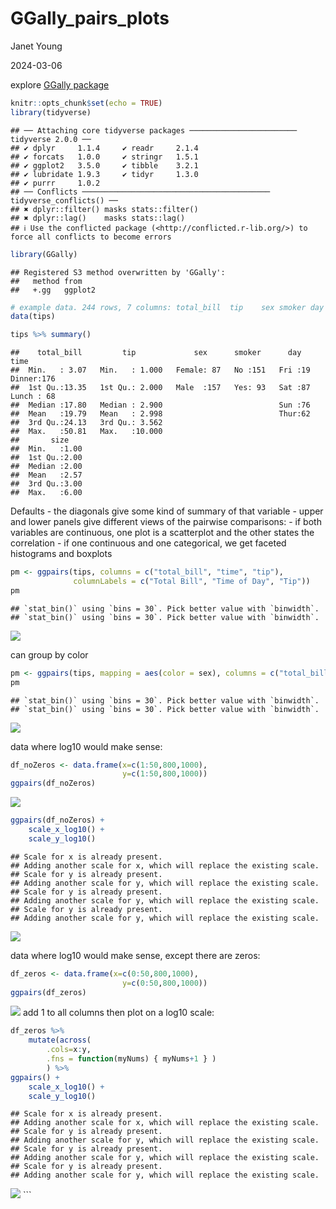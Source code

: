 GGally_pairs_plots
================
Janet Young

2024-03-06

explore [GGally
package](https://ggobi.github.io/ggally/articles/ggpairs.html)

``` r
knitr::opts_chunk$set(echo = TRUE)
library(tidyverse)
```

    ## ── Attaching core tidyverse packages ──────────────────────── tidyverse 2.0.0 ──
    ## ✔ dplyr     1.1.4     ✔ readr     2.1.4
    ## ✔ forcats   1.0.0     ✔ stringr   1.5.1
    ## ✔ ggplot2   3.5.0     ✔ tibble    3.2.1
    ## ✔ lubridate 1.9.3     ✔ tidyr     1.3.0
    ## ✔ purrr     1.0.2     
    ## ── Conflicts ────────────────────────────────────────── tidyverse_conflicts() ──
    ## ✖ dplyr::filter() masks stats::filter()
    ## ✖ dplyr::lag()    masks stats::lag()
    ## ℹ Use the conflicted package (<http://conflicted.r-lib.org/>) to force all conflicts to become errors

``` r
library(GGally)
```

    ## Registered S3 method overwritten by 'GGally':
    ##   method from   
    ##   +.gg   ggplot2

``` r
# example data. 244 rows, 7 columns: total_bill  tip    sex smoker day   time size
data(tips)

tips %>% summary()
```

    ##    total_bill         tip             sex      smoker      day         time    
    ##  Min.   : 3.07   Min.   : 1.000   Female: 87   No :151   Fri :19   Dinner:176  
    ##  1st Qu.:13.35   1st Qu.: 2.000   Male  :157   Yes: 93   Sat :87   Lunch : 68  
    ##  Median :17.80   Median : 2.900                          Sun :76               
    ##  Mean   :19.79   Mean   : 2.998                          Thur:62               
    ##  3rd Qu.:24.13   3rd Qu.: 3.562                                                
    ##  Max.   :50.81   Max.   :10.000                                                
    ##       size     
    ##  Min.   :1.00  
    ##  1st Qu.:2.00  
    ##  Median :2.00  
    ##  Mean   :2.57  
    ##  3rd Qu.:3.00  
    ##  Max.   :6.00

Defaults - the diagonals give some kind of summary of that variable -
upper and lower panels give different views of the pairwise
comparisons: - if both variables are continuous, one plot is a
scatterplot and the other states the correlation - if one continuous and
one categorical, we get faceted histograms and boxplots

``` r
pm <- ggpairs(tips, columns = c("total_bill", "time", "tip"), 
              columnLabels = c("Total Bill", "Time of Day", "Tip"))
pm
```

    ## `stat_bin()` using `bins = 30`. Pick better value with `binwidth`.
    ## `stat_bin()` using `bins = 30`. Pick better value with `binwidth`.

![](GGally_pairs_plots_files/figure-gfm/unnamed-chunk-1-1.png)<!-- -->

can group by color

``` r
pm <- ggpairs(tips, mapping = aes(color = sex), columns = c("total_bill", "time", "tip"))
pm
```

    ## `stat_bin()` using `bins = 30`. Pick better value with `binwidth`.
    ## `stat_bin()` using `bins = 30`. Pick better value with `binwidth`.

![](GGally_pairs_plots_files/figure-gfm/unnamed-chunk-2-1.png)<!-- -->

data where log10 would make sense:

``` r
df_noZeros <- data.frame(x=c(1:50,800,1000), 
                         y=c(1:50,800,1000))
ggpairs(df_noZeros)
```

![](GGally_pairs_plots_files/figure-gfm/unnamed-chunk-3-1.png)<!-- -->

``` r
ggpairs(df_noZeros) +
    scale_x_log10() +
    scale_y_log10()
```

    ## Scale for x is already present.
    ## Adding another scale for x, which will replace the existing scale.
    ## Scale for y is already present.
    ## Adding another scale for y, which will replace the existing scale.
    ## Scale for y is already present.
    ## Adding another scale for y, which will replace the existing scale.
    ## Scale for y is already present.
    ## Adding another scale for y, which will replace the existing scale.

![](GGally_pairs_plots_files/figure-gfm/unnamed-chunk-4-1.png)<!-- -->

data where log10 would make sense, except there are zeros:

``` r
df_zeros <- data.frame(x=c(0:50,800,1000), 
                         y=c(0:50,800,1000))
ggpairs(df_zeros)
```

![](GGally_pairs_plots_files/figure-gfm/unnamed-chunk-5-1.png)<!-- -->
add 1 to all columns then plot on a log10 scale:

``` r
df_zeros %>% 
    mutate(across(
        .cols=x:y,
        .fns = function(myNums) { myNums+1 } )
        ) %>% 
ggpairs() +
    scale_x_log10() +
    scale_y_log10()
```

    ## Scale for x is already present.
    ## Adding another scale for x, which will replace the existing scale.
    ## Scale for y is already present.
    ## Adding another scale for y, which will replace the existing scale.
    ## Scale for y is already present.
    ## Adding another scale for y, which will replace the existing scale.
    ## Scale for y is already present.
    ## Adding another scale for y, which will replace the existing scale.

![](GGally_pairs_plots_files/figure-gfm/unnamed-chunk-6-1.png)<!-- -->
\`\`\`
